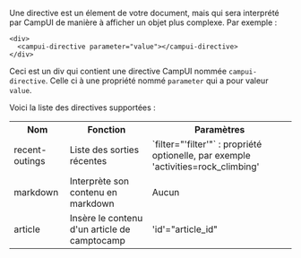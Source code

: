 Une directive est un élement de votre document, mais qui sera interprété par CampUI de manière à afficher un objet plus complexe. Par exemple :

```
<div>
  <campui-directive parameter="value"></campui-directive>
</div>
```

Ceci est un div qui contient une directive CampUI nommée `campui-directive`. Celle ci à une propriété nommé `parameter` qui a pour valeur `value`.

Voici la liste des directives supportées :

<table>
<tr><th>Nom</th><th>Fonction</th><th>Paramètres</th></tr>

<tr>
<td>recent-outings</td>
<td>Liste des sorties récentes</td>
<td>`filter="'filter'"` : propriété optionelle, par exemple 'activities=rock_climbing'</td>
</tr>

<tr>
<td>markdown</td>
<td>Interprète son contenu en markdown</td>
<td>Aucun</td>
</tr>

<tr>
<td>article</td>
<td>Insère le contenu d'un article de camptocamp</td>
<td>'id'="article_id"</td>
</tr>

</table>

